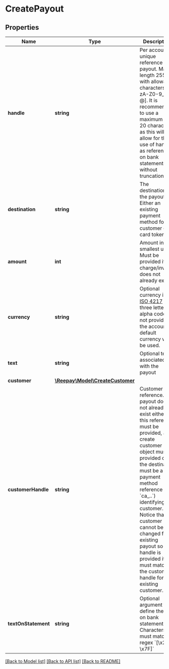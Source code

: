 # CreatePayout

## Properties
 Name                | Type                                                  | Description                                                                                                                                                                                                                                                                                                                                                                              | Notes      
---------------------|-------------------------------------------------------|------------------------------------------------------------------------------------------------------------------------------------------------------------------------------------------------------------------------------------------------------------------------------------------------------------------------------------------------------------------------------------------|------------
 **handle**          | **string**                                            | Per account unique reference to payout. Max length 255 with allowable characters [a-zA-Z0-9_.-@]. It is recommended to use a maximum of 20 characters as this will allow for the use of handle as reference on bank statements without truncation.                                                                                                                                       | 
 **destination**     | **string**                                            | The destination for the payout. Either an existing payment method for the customer or a card token.                                                                                                                                                                                                                                                                                      | 
 **amount**          | **int**                                               | Amount in the smallest unit. Must be provided if charge/invoice does not already exists.                                                                                                                                                                                                                                                                                                 | 
 **currency**        | **string**                                            | Optional currency in [ISO 4217](https://en.wikipedia.org/wiki/ISO_4217) three letter alpha code. If not provided the account default currency will be used.                                                                                                                                                                                                                              | [optional] 
 **text**            | **string**                                            | Optional text associated with the payout                                                                                                                                                                                                                                                                                                                                                 | [optional] 
 **customer**        | [**\Reepay\Model\CreateCustomer**](CreateCustomer.md) |                                                                                                                                                                                                                                                                                                                                                                                          | [optional] 
 **customerHandle**  | **string**                                            | Customer reference. If payout does not already exist either this reference must be provided, a create customer object must be provided or the destination must be a payment method reference (e.g. &#x60;ca_..&#x60;) identifying customer. Notice that customer cannot be changed for existing payout so if handle is provided it must match the customer handle for existing customer. | [optional] 
 **textOnStatement** | **string**                                            | Optional argument to define the text on bank statement. Characters must match regex &#x60;[\\x20-\\x7F]&#x60;                                                                                                                                                                                                                                                                            | [optional] 

[[Back to Model list]](../../README.md#documentation-for-models) [[Back to API list]](../../README.md#documentation-for-api-endpoints) [[Back to README]](../../README.md)

